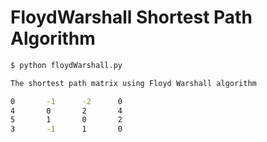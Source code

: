# FloydWarshall Shortest Path Algorithm

```sh
$ python floydWarshall.py

The shortest path matrix using Floyd Warshall algorithm

0       -1      -2      0
4       0       2       4       
5       1       0       2
3       -1      1       0
```
